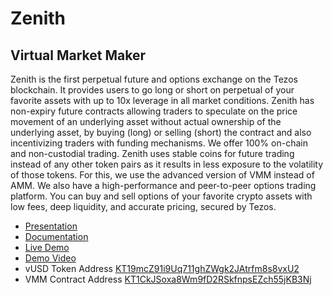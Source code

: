 # Zenith
## Virtual Market Maker

Zenith is the first perpetual future and options exchange on the Tezos blockchain. It provides users to go long or short on perpetual of your favorite assets with up to 10x leverage in all market conditions. Zenith has non-expiry future contracts allowing traders to speculate on the price movement of an underlying asset without actual ownership of the underlying asset, by buying (long) or selling (short) the contract and also incentivizing traders with funding mechanisms. We offer 100% on-chain and non-custodial trading. Zenith uses stable coins for future trading instead of any other token pairs as it results in less exposure to the volatility of those tokens. For this, we use the advanced version of VMM instead of AMM. We also have a high-performance and peer-to-peer options trading platform. You can buy and sell options of your favorite crypto assets with low fees, deep liquidity, and accurate pricing, secured by Tezos.

- [Presentation](https://www.canva.com/design/DAFEOS1A55I/vKGGl3gSQ2HszYM9dtrZiQ/view?utm_content=DAFEOS1A55I&utm_campaign=designshare&utm_medium=link&utm_source=publishsharelink) <br>
- [Documentation](https://zenith-fno.notion.site/Zenith-5c7fb1f8477141aebbe3c8b4bab87956) <br>
- [Live Demo](https://zenithprotocol.tez.page/) <br>
- [Demo Video](https://youtu.be/hbeEyglSOdQ) <br>
- vUSD Token Address [KT19mcZ91i9Uq711ghZWgk2JAtrfm8s8vxU2](https://ghostnet.tzkt.io/KT19mcZ91i9Uq711ghZWgk2JAtrfm8s8vxU2/operations/) <br>
- VMM Contract Address [KT1CkJSoxa8Wm9fD2RSkfnpsEZch55jKB3Nj](https://ghostnet.tzkt.io/KT1CkJSoxa8Wm9fD2RSkfnpsEZch55jKB3Nj/operations/) <br>
